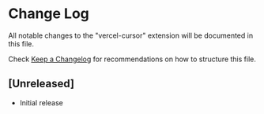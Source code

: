# Change Log

All notable changes to the "vercel-cursor" extension will be documented in this file.

Check [Keep a Changelog](http://keepachangelog.com/) for recommendations on how to structure this file.

## [Unreleased]

- Initial release
